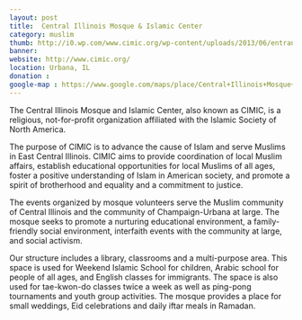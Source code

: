 ```yaml
---
layout: post
title: 	Central Illinois Mosque & Islamic Center
category: muslim
thumb: http://i0.wp.com/www.cimic.org/wp-content/uploads/2013/06/entrance.jpg
banner: 
website: http://www.cimic.org/
location: Urbana, IL
donation : 
google-map : https://www.google.com/maps/place/Central+Illinois+Mosque+%26+Islamic+Center/@40.1118635,-88.2185009,15z/data=!4m2!3m1!1s0x0:0x8df3e226e04aeec0
---
```


The Central Illinois Mosque and Islamic Center, also known as CIMIC, is a religious, not-for-profit organization affiliated with the Islamic Society of North America.

The purpose of CIMIC is to advance the cause of Islam and serve Muslims in East Central Illinois. CIMIC aims to provide coordination of local Muslim affairs, establish educational opportunities for local Muslims of all ages, foster a positive understanding of Islam in American society, and promote a spirit of brotherhood and equality and a commitment to justice.

The events organized by mosque volunteers serve the Muslim community of Central Illinois and the community of Champaign-Urbana at large. The mosque seeks to promote a nurturing educational environment, a family-friendly social environment, interfaith events with the community at large, and social activism.

Our structure includes a library, classrooms and a multi-purpose area. This space is used for Weekend Islamic School for children, Arabic school for people of all ages, and English classes for immigrants. The space is also used for tae-kwon-do classes twice a week as well as ping-pong tournaments and youth group activities. The mosque provides a place for small weddings, Eid celebrations and daily iftar meals in Ramadan.